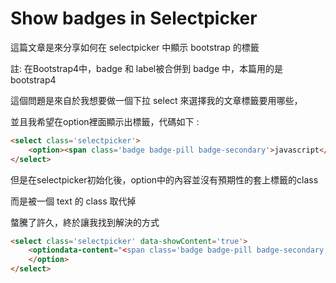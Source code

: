 # Show badges in Selectpicker



<!--more-->

這篇文章是來分享如何在 selectpicker 中顯示 bootstrap 的標籤

註: 在Bootstrap4中，badge 和 label被合併到 badge 中，本篇用的是bootstrap4

這個問題是來自於我想要做一個下拉 select 來選擇我的文章標籤要用哪些，

並且我希望在option裡面顯示出標籤，代碼如下 :

```html
<select class='selectpicker'>
    <option><span class='badge badge-pill badge-secondary'>javascript</span></option>
</select>
```

但是在selectpicker初始化後，option中的內容並沒有預期性的套上標籤的class

而是被一個 text 的 class 取代掉

螫騰了許久，終於讓我找到解決的方式

```html
<select class='selectpicker' data-showContent='true'>
    <optiondata-content="<span class='badge badge-pill badge-secondary'>javascript</span>">
    </option>
</select>
```

